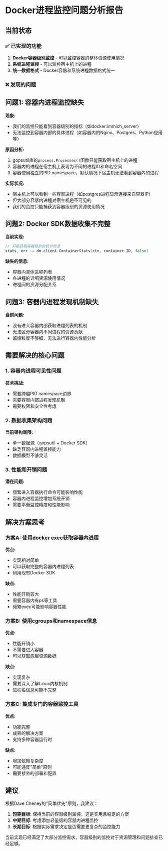 # Docker进程监控问题分析报告

## 当前状态

### ✅ 已实现的功能
1. **Docker容器级别监控** - 可以监控容器的整体资源使用情况
2. **系统进程监控** - 可以监控宿主机上的进程
3. **统一数据格式** - Docker容器和系统进程数据格式统一

### ❌ 发现的问题

## 问题1: 容器内进程监控缺失

**现象:**
- 我们的监控只能看到容器级别的指标（如docker:immich_server）
- 无法监控到容器内部的具体进程（如容器内的Nginx、Postgres、Python应用等）

**原因分析:**
1. gopsutil库的`process.Processes()`函数只能获取宿主机上的进程
2. 容器内的进程在宿主机上表现为不同的进程ID和命名空间
3. 容器使用独立的PID namespace，默认情况下宿主机无法看到容器内的进程

**实际状况:**
- 宿主机上可以看到一些容器进程（如postgres进程显示连接来自容器IP）
- 但大部分容器内进程对宿主机是不可见的
- 我们的监控只能捕获到容器级别的资源使用情况

## 问题2: Docker SDK数据收集不完整

**当前实现:**
```go
// 只能获取容器级别的统计信息
stats, err := dm.client.ContainerStats(ctx, container.ID, false)
```

**缺失的信息:**
- 容器内具体进程列表
- 各进程的详细资源使用情况
- 进程间的资源分配关系

## 问题3: 容器内进程发现机制缺失

**当前问题:**
- 没有进入容器内部获取进程列表的机制
- 无法区分容器内不同进程的资源贡献
- 监控粒度不够细，无法进行容器内性能分析

## 需要解决的核心问题

### 1. 容器内进程可见性问题
**技术挑战:**
- 需要跨越PID namespace边界
- 需要容器内部进程发现机制
- 需要权限和安全性考虑

### 2. 数据收集架构问题
**当前架构局限:**
- 单一数据源（gopsutil + Docker SDK）
- 缺乏容器内进程监控能力
- 数据模型不够灵活

### 3. 性能和开销问题
**潜在问题:**
- 频繁进入容器执行命令可能影响性能
- 容器内进程监控增加系统开销
- 需要平衡监控精度和性能影响

## 解决方案思考

### 方案A: 使用docker exec获取容器内进程
**优点:**
- 实现相对简单
- 可以获取完整的容器内进程列表
- 利用现有Docker SDK

**缺点:**
- 性能开销较大
- 需要容器内有ps等工具
- 频繁exec可能影响容器性能

### 方案B: 使用cgroups和namespace信息
**优点:**
- 性能开销小
- 不需要进入容器
- 可以获取底层资源数据

**缺点:**
- 实现复杂
- 需要深入了解Linux内核机制
- 进程名信息可能不完整

### 方案C: 集成专门的容器监控工具
**优点:**
- 功能完整
- 成熟的解决方案
- 支持多种容器运行时

**缺点:**
- 增加依赖复杂度
- 可能违反"简单"原则
- 需要额外的部署和配置

## 建议

根据Dave Cheney的"简单优先"原则，我建议：

1. **短期目标**: 保持当前的容器级别监控，这是实用且稳定的方案
2. **中期目标**: 考虑添加轻量级的容器内进程监控
3. **长期目标**: 根据实际需求决定是否需要更复杂的监控能力

当前实现已经满足了大部分监控需求，容器级别的监控对于资源管理和问题排查已经足够。